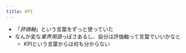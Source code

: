 ```yaml
---
title: KPI
---
```


* 「*評価軸*」という言葉をずっと使っていた
* なんか変な*業界用語*っぽさあるし、自分は評価軸って言葉でいいかなと
  * KPIという言葉からは何も分からない
